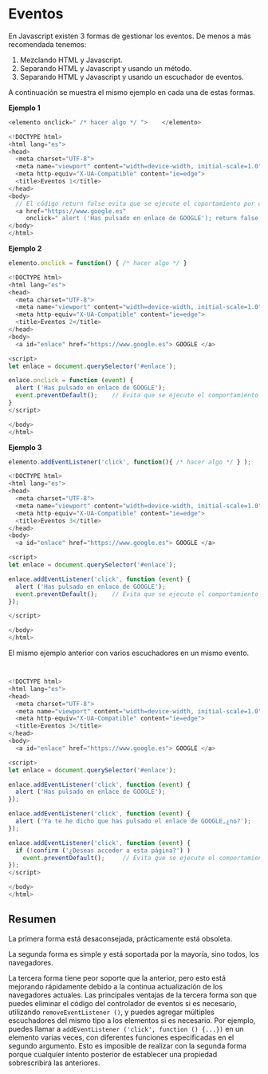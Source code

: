 # Eventos

En Javascript existen 3 formas de gestionar los eventos. De menos a más recomendada tenemos:

1. Mezclando HTML y Javascript.
2. Separando HTML y Javascript y usando un método.
3. Separando HTML y Javascript y usando un escuchador de eventos. 

A continuación se muestra el mismo ejemplo en cada una de estas formas.

**Ejemplo 1**

```javascript
<elemento onclick=" /* hacer algo */ ">    </elemento> 
```

```javascript
<!DOCTYPE html>
<html lang="es">
<head>
  <meta charset="UTF-8">
  <meta name="viewport" content="width=device-width, initial-scale=1.0">
  <meta http-equiv="X-UA-Compatible" content="ie=edge">
  <title>Eventos 1</title>
</head>
<body>
  // El código return false evita que se ejecute el coportamiento por defecto
  <a href="https://www.google.es" 
     onclick=" alert ('Has pulsado en enlace de GOOGLE'); return false; "> GOOGLE </a>
</body>
</html>
```

**Ejemplo 2**

```javascript
elemento.onclick = function() { /* hacer algo */ }
```

```javascript
<!DOCTYPE html>
<html lang="es">
<head>
  <meta charset="UTF-8">
  <meta name="viewport" content="width=device-width, initial-scale=1.0">
  <meta http-equiv="X-UA-Compatible" content="ie=edge">
  <title>Eventos 2</title>
</head>
<body>
  <a id="enlace" href="https://www.google.es"> GOOGLE </a>

<script>
let enlace = document.querySelector('#enlace');

enlace.onclick = function (event) {
  alert ('Has pulsado en enlace de GOOGLE');
  event.preventDefault();    // Evita que se ejecute el comportamiento por defecto
}
</script>

</body>
</html>
```

**Ejemplo 3**

```javascript
elemento.addEventListener('click', function(){ /* hacer algo */ } );
```

```javascript
<!DOCTYPE html>
<html lang="es">
<head>
  <meta charset="UTF-8">
  <meta name="viewport" content="width=device-width, initial-scale=1.0">
  <meta http-equiv="X-UA-Compatible" content="ie=edge">
  <title>Eventos 3</title>
</head>
<body>
  <a id="enlace" href="https://www.google.es"> GOOGLE </a>

<script>
let enlace = document.querySelector('#enlace');

enlace.addEventListener('click', function (event) {
  alert ('Has pulsado en enlace de GOOGLE');
  event.preventDefault();    // Evita que se ejecute el comportamiento por defecto
});

</script>

</body>
</html>
```

El mismo ejemplo anterior con varios escuchadores en un mismo evento. 

```javascript


<!DOCTYPE html>
<html lang="es">
<head>
  <meta charset="UTF-8">
  <meta name="viewport" content="width=device-width, initial-scale=1.0">
  <meta http-equiv="X-UA-Compatible" content="ie=edge">
  <title>Eventos 3</title>
</head>
<body>
  <a id="enlace" href="https://www.google.es"> GOOGLE </a>

<script>
let enlace = document.querySelector('#enlace');

enlace.addEventListener('click', function (event) {
  alert ('Has pulsado en enlace de GOOGLE');
});

enlace.addEventListener('click', function (event) {
  alert ('Ya te he dicho que has pulsado el enlace de GOOGLE,¿no?');
});

enlace.addEventListener('click', function (event) {
  if (!confirm ('¿Deseas acceder a esta página?') )
    event.preventDefault();     // Evita que se ejecute el comportamiento por defecto
});
</script>

</body>
</html>
```



## Resumen

La primera forma está desaconsejada, prácticamente está obsoleta.

La segunda forma es simple y está soportada por la mayoría, sino todos, los navegadores.

La tercera forma tiene peor soporte que la anterior, pero esto está mejorando rápidamente debido a la continua actualización de los navegadores actuales. Las principales ventajas de la tercera forma son que puedes eliminar el código del controlador de eventos si es necesario, utilizando `removeEventListener ()`, y puedes agregar múltiples escuchadores del mismo tipo a los elementos si es necesario. Por ejemplo, puedes llamar a `addEventListener ('click', function () {...})` en un elemento varias veces, con diferentes funciones especificadas en el segundo argumento. Esto es imposible de realizar con la segunda forma porque cualquier intento posterior de establecer una propiedad sobrescribirá las anteriores.

